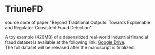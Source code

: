 # TriuneFD
source code of paper "Beyond Traditional Outputs: Towards Explainable and Regulator-Consistent Fraud Detection"

A toy example (420MB) of a desensitized real-world industrial financial fraud dataset is available at the following link: [Google Drive](https://drive.google.com/file/d/1eWTnfACOcMfB9EQVA0cggxwBORpBSzIE/view?usp=sharing).  
The full dataset will be released after the manuscript is finalized.
